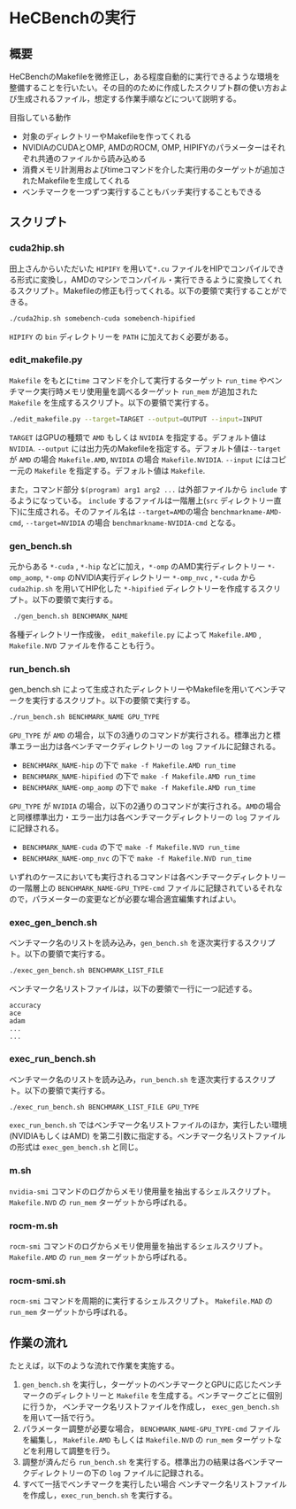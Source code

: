 # HeCBenchの実行

## 概要

HeCBenchのMakefileを微修正し，ある程度自動的に実行できるような環境を整備することを行いたい。その目的のために作成したスクリプト群の使い方および生成されるファイル，想定する作業手順などについて説明する。

目指している動作
- 対象のディレクトリーやMakefileを作ってくれる
- NVIDIAのCUDAとOMP, AMDのROCM, OMP, HIPIFYのパラメーターはそれぞれ共通のファイルから読み込める
- 消費メモリ計測用およびtimeコマンドを介した実行用のターゲットが追加されたMakefileを生成してくれる
- ベンチマークを一つずつ実行することもバッチ実行することもできる

## スクリプト

### cuda2hip.sh

田上さんからいただいた `HIPIFY` を用いて`*.cu` ファイルをHIPでコンパイルできる形式に変換し，AMDのマシンでコンパイル・実行できるように変換してくれるスクリプト。Makefileの修正も行ってくれる。以下の要領で実行することができる。
``` sh
./cuda2hip.sh somebench-cuda somebench-hipified
```

`HIPIFY` の `bin` ディレクトリーを `PATH` に加えておく必要がある。

### edit_makefile.py

`Makefile` をもとに`time` コマンドを介して実行するターゲット `run_time` やベンチマーク実行時メモリ使用量を調べるターゲット `run_mem` が追加された `Makefile` を生成するスクリプト。以下の要領で実行する。
``` sh
./edit_makefile.py --target=TARGET --output=OUTPUT --input=INPUT
```
 `TARGET` はGPUの種類で `AMD` もしくは `NVIDIA` を指定する。デフォルト値は `NVIDIA`. `--output` には出力先のMakefileを指定する。デフォルト値は`--target` が `AMD` の場合 `Makefile.AMD`, `NVIDIA` の場合 `Makefile.NVIDIA`. `--input` にはコピー元の `Makefile` を指定する。デフォルト値は `Makefile`.

また，コマンド部分 `$(program) arg1 arg2 ...` は外部ファイルから `include` するようになっている。 `include` するファイルは一階層上(`src` ディレクトリー直下)に生成される。そのファイル名は `--target=AMD`の場合 `benchmarkname-AMD-cmd`, `--target=NVIDIA` の場合 `benchmarkname-NVIDIA-cmd` となる。

### gen_bench.sh

元からある `*-cuda` , `*-hip` などに加え，`*-omp` のAMD実行ディレクトリー `*-omp_aomp`, `*-omp` のNVIDIA実行ディレクトリー `*-omp_nvc` , `*-cuda` から `cuda2hip.sh` を用いてHIP化した `*-hipified` ディレクトリーを作成するスクリプト。以下の要領で実行する。

``` sh
 ./gen_bench.sh BENCHMARK_NAME
```

各種ディレクトリー作成後， `edit_makefile.py` によって `Makefile.AMD` , `Makefile.NVD` ファイルを作ることも行う。

### run_bench.sh

gen_bench.sh によって生成されたディレクトリーやMakefileを用いてベンチマークを実行するスクリプト。以下の要領で実行する。

``` sh
./run_bench.sh BENCHMARK_NAME GPU_TYPE
```
 `GPU_TYPE` が `AMD` の場合，以下の3通りのコマンドが実行される。標準出力と標準エラー出力は各ベンチマークディレクトリーの `log` ファイルに記録される。

 - `BENCHMARK_NAME-hip` の下で `make -f Makefile.AMD run_time`
 - `BENCHMARK_NAME-hipified` の下で `make -f Makefile.AMD run_time`
 - `BENCHMARK_NAME-omp_aomp` の下で `make -f Makefile.AMD run_time`

 `GPU_TYPE` が `NVIDIA` の場合，以下の2通りのコマンドが実行される。`AMD`の場合と同様標準出力・エラー出力は各ベンチマークディレクトリーの `log` ファイルに記録される。

 - `BENCHMARK_NAME-cuda` の下で `make -f Makefile.NVD run_time`
 - `BENCHMARK_NAME-omp_nvc` の下で `make -f Makefile.NVD run_time`

いずれのケースにおいても実行されるコマンドは各ベンチマークディレクトリーの一階層上の `BENCHMARK_NAME-GPU_TYPE-cmd` ファイルに記録されているそれなので，パラメーターの変更などが必要な場合適宜編集すればよい。

### exec_gen_bench.sh

ベンチマーク名のリストを読み込み，`gen_bench.sh` を逐次実行するスクリプト。以下の要領で実行する。

``` sh
./exec_gen_bench.sh BENCHMARK_LIST_FILE
```

ベンチマーク名リストファイルは，以下の要領で一行に一つ記述する。

```
accuracy
ace
adam
...
...
```

### exec_run_bench.sh

ベンチマーク名のリストを読み込み，`run_bench.sh` を逐次実行するスクリプト。以下の要領で実行する。

``` sh
./exec_run_bench.sh BENCHMARK_LIST_FILE GPU_TYPE
```

`exec_run_bench.sh` ではベンチマーク名リストファイルのほか，実行したい環境 (NVIDIAもしくはAMD) を第二引数に指定する。ベンチマーク名リストファイルの形式は `exec_gen_bench.sh` と同じ。

### m.sh

`nvidia-smi` コマンドのログからメモリ使用量を抽出するシェルスクリプト。 `Makefile.NVD` の `run_mem` ターゲットから呼ばれる。

### rocm-m.sh

`rocm-smi` コマンドのログからメモリ使用量を抽出するシェルスクリプト。 `Makefile.AMD` の `run_mem` ターゲットから呼ばれる。

### rocm-smi.sh

`rocm-smi` コマンドを周期的に実行するシェルスクリプト。 `Makefile.MAD` の `run_mem` ターゲットから呼ばれる。

## 作業の流れ

たとえば，以下のような流れで作業を実施する。

1. `gen_bench.sh` を実行し，ターゲットのベンチマークとGPUに応じたベンチマークのディレクトリーと `Makefile` を生成する。ベンチマークごとに個別に行うか， ベンチマーク名リストファイルを作成し， `exec_gen_bench.sh` を用いて一括で行う。
1. パラメーター調整が必要な場合， `BENCHMARK_NAME-GPU_TYPE-cmd` ファイルを編集し， `Makefile.AMD` もしくは `Makefile.NVD` の `run_mem` ターゲットなどを利用して調整を行う。
1. 調整が済んだら `run_bench.sh` を実行する。標準出力の結果は各ベンチマークディレクトリーの下の `log` ファイルに記録される。
1. すべて一括でベンチマークを実行したい場合 ベンチマーク名リストファイルを作成し，`exec_run_bench.sh` を実行する。
